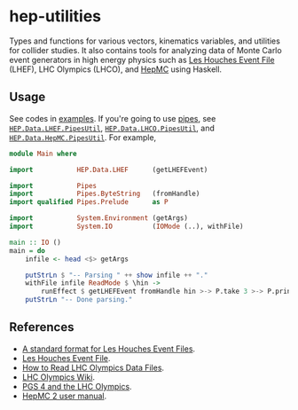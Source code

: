 # hep-utilities

Types and functions for various vectors, kinematics variables, and utilities for collider studies. It also contains tools for analyzing data of Monte Carlo event generators in high energy physics such as [Les Houches Event File](http://home.thep.lu.se/~leif/LHEF/) (LHEF), LHC Olympics (LHCO), and [HepMC](http://hepmc.web.cern.ch/hepmc/)
using Haskell.

## Usage

See codes in [examples](examples). If you're going to use [pipes](http://hackage.haskell.org/package/pipes), see [`HEP.Data.LHEF.PipesUtil`](src/HEP/Data/LHEF/PipesUtil.hs), [`HEP.Data.LHCO.PipesUtil`](src/HEP/Data/LHCO/PipesUtil.hs), and [`HEP.Data.HepMC.PipesUtil`](src/HEP/Data/HepMC/PipesUtil.hs). For example,

``` haskell
module Main where

import           HEP.Data.LHEF      (getLHEFEvent)

import           Pipes
import           Pipes.ByteString   (fromHandle)
import qualified Pipes.Prelude      as P

import           System.Environment (getArgs)
import           System.IO          (IOMode (..), withFile)

main :: IO ()
main = do
    infile <- head <$> getArgs

    putStrLn $ "-- Parsing " ++ show infile ++ "."
    withFile infile ReadMode $ \hin ->
        runEffect $ getLHEFEvent fromHandle hin >-> P.take 3 >-> P.print
    putStrLn "-- Done parsing."
```

## References

- [A standard format for Les Houches Event Files](http://arxiv.org/abs/hep-ph/0609017).
- [Les Houches Event File](http://home.thep.lu.se/~leif/LHEF/).
- [How to Read LHC Olympics Data Files](http://madgraph.phys.ucl.ac.be/Manual/lhco.html).
- [LHC Olympics Wiki](http://www.jthaler.net/olympicswiki/doku.php).
- [PGS 4 and the LHC Olympics](http://online.kitp.ucsb.edu/online/lhco_c06/conway/).
- [HepMC 2 user manual](http://hepmc.web.cern.ch/hepmc/releases/HepMC2_user_manual.pdf).

